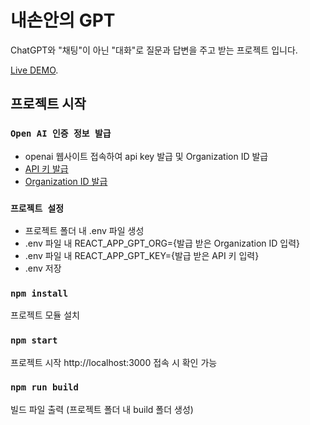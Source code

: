 # 내손안의 GPT

ChatGPT와 "채팅"이 아닌 "대화"로 질문과 답변을 주고 받는 프로젝트 입니다.

[Live DEMO](https://comforting-pothos-21fc93.netlify.app/speech).

## 프로젝트 시작

### `Open AI 인증 정보 발급`

- openai 웹사이트 접속하여 api key 발급 및 Organization ID 발급
- [API 키 발급](https://platform.openai.com/account/api-keys)
- [Organization ID 발급](https://platform.openai.com/account/org-settings)

### `프로젝트 설정`

- 프로젝트 폴더 내 .env 파일 생성
- .env 파일 내 REACT_APP_GPT_ORG={발급 받은 Organization ID 입력}
- .env 파일 내 REACT_APP_GPT_KEY={발급 받은 API 키 입력}
- .env 저장

### `npm install`

프로젝트 모듈 설치

### `npm start`

프로젝트 시작
http://localhost:3000 접속 시 확인 가능

### `npm run build`

빌드 파일 출력 (프로젝트 폴더 내 build 폴더 생성)
